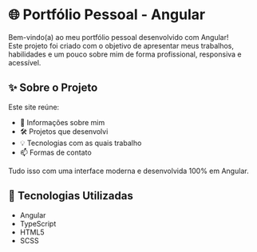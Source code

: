 # 🌐 Portfólio Pessoal - Angular

Bem-vindo(a) ao meu portfólio pessoal desenvolvido com Angular!  
Este projeto foi criado com o objetivo de apresentar meus trabalhos, habilidades e um pouco sobre mim de forma profissional, responsiva e acessível.

## ✨ Sobre o Projeto

Este site reúne:

- 🧠 Informações sobre mim
- 🛠️ Projetos que desenvolvi
- 💡 Tecnologias com as quais trabalho
- 📫 Formas de contato

Tudo isso com uma interface moderna e desenvolvida 100% em Angular.

## 🧰 Tecnologias Utilizadas

- Angular
- TypeScript
- HTML5
- SCSS

